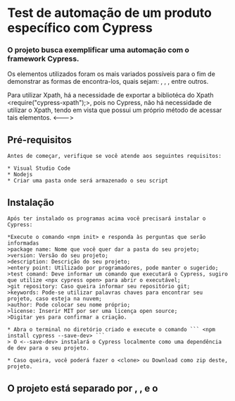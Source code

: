 # Test de automação de um produto específico com Cypress

### O projeto busca exemplificar uma automação com o framework Cypress.

 Os elementos utilizados foram os mais variados possíveis para o fim de demonstrar as formas de encontra-los, quais sejam: <class>, <id>, <xpath>, entre outros.
  
 Para utilizar Xpath, há a necessidade de exportar a bibliotéca do Xpath <require("cypress-xpath");>, pois no Cypress, não há necessidade de utilizar o Xpath, tendo em vista que possui um próprio método de acessar tais elementos.
<--->  
 ## Pré-requisitos
    
    Antes de começar, verifique se você atende aos seguintes requisitos:
    
    * Visual Studio Code
    * Nodejs
    * Criar uma pasta onde será armazenado o seu script
    
 ## Instalação 
    
    Após ter instalado os programas acima você precisará instalar o Cypress:
   
    *Execute o comando <npm init> e responda às perguntas que serão informadas
    >package name: Nome que você quer dar a pasta do seu projeto;
    >version: Versão do seu projeto;
    >description: Descrição do seu projeto;
    >entery point: Utilizado por programadores, pode manter o sugerido;
    >test comand: Deve informar um comando que executará o Cypress, sugiro que utilize <npx cypress open> para abrir o executável;
    >git repository: Caso queira informar seu repositório git;
    >keywords: Pode-se utilizar palavras chaves para encontrar seu projeto, caso esteja na nuvem;
    >author: Pode colocar seu nome próprio;
    >license: Inserir MIT por ser uma licença open source;
    >Digitar yes para confirmar a criação.
    
    * Abra o terminal no diretório criado e execute o comando ``` <npm install cypress --save-dev> ```
    > O <--save-dev> instalará o Cypress localmente como uma dependência de dev para o seu projeto.
  
    * Caso queira, você poderá fazer o <clone> ou Download como zip deste, projeto.
  
 ## O projeto está separado por <elements>, <pages objects>, <fixtures> e o <script>.
  Para validar os <elements> e os <pages objects> basta ir em <../cypress/suport/pages>;
  Quanto ao <script>, basta ir em <../cypress/integration>;
  Os <fixtures> armazenam os <strings>, se encontra em <../cypress/fixtures>
  
 O presente projeto não utilizou cucumber, mas para fim de explicação, caso utilizasse, seria da seguinte forma:
  
  ```
Feature: Seach, add and validate a product

This feature will Add and Validate an Amazon Product into Cart.

Scenario: Add and Validate an Amazon Product into Cart
Given A user opens the browser into Amazon website and
When A user searchfor a product like "Notebook Acer"
And A user chooses the product "Notebook Gamer Acer Nitro AN515-43-R9K7 AMD Ryzen 5 8GB RAM, 1TB + 256SSD Placa de Vídeo NVIDIA GeForce GTX 1650"
Then A user must see the product chosen into his cart
  ```
  
  ###Obrigado pela compreensão! 

